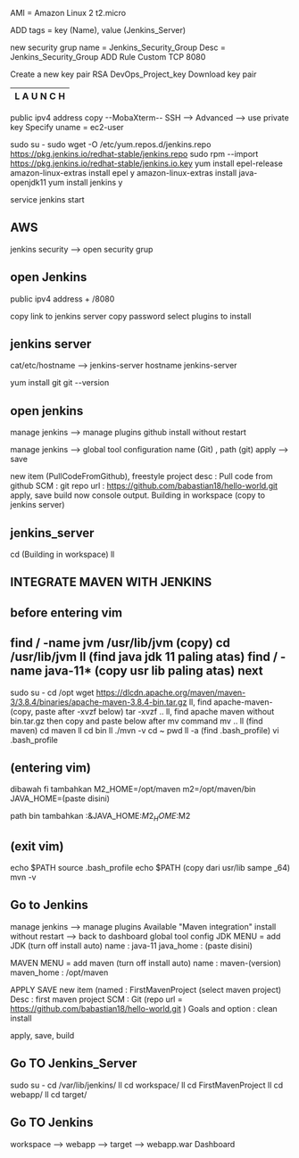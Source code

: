 AMI = Amazon Linux 2
t2.micro

ADD tags = key (Name), value (Jenkins_Server)

new security grup 
name = Jenkins_Security_Group
Desc = Jenkins_Security_Group
ADD Rule
Custom TCP 8080

Create a new key pair
RSA
DevOps_Project_key
Download key pair

| L A U N C H |
|-------------|

public ipv4 address copy
--MobaXterm--
SSH --> Advanced --> use private key
Specify uname = ec2-user

sudo su -
sudo wget -O /etc/yum.repos.d/jenkins.repo https://pkg.jenkins.io/redhat-stable/jenkins.repo
sudo rpm --import https://pkg.jenkins.io/redhat-stable/jenkins.io.key
yum install epel-release
amazon-linux-extras install epel
y
amazon-linux-extras install java-openjdk11
yum install jenkins
y

service jenkins start

AWS 
----     
jenkins security --> open security grup

open Jenkins
------------
public ipv4 address + /8080

copy link to jenkins server
copy password
select plugins to install

jenkins server
--------------
cat/etc/hostname --> jenkins-server
hostname jenkins-server

yum install git
git --version

open jenkins
------------
manage jenkins --> manage plugins
github install without restart

manage jenkins --> global tool configuration
name (Git) , path (git)
apply --> save

new item (PullCodeFromGithub), freestyle project
desc      : Pull code from github
SCM       : git
repo url  : https://github.com/babastian18/hello-world.git
apply, save
build now
console output. Building in workspace (copy to jenkins server)

jenkins_server
--------------
cd (Building in workspace)
ll

INTEGRATE MAVEN WITH JENKINS
----------------------------
before entering vim
------------------
find / -name jvm
/usr/lib/jvm (copy)
cd /usr/lib/jvm
ll (find java jdk 11 paling atas)
find / -name java-11*
(copy usr lib paling atas)
next
----
sudo su - 
cd /opt
wget https://dlcdn.apache.org/maven/maven-3/3.8.4/binaries/apache-maven-3.8.4-bin.tar.gz
ll, find apache-maven-(copy, paste after -xvzf below)
tar -xvzf ..
ll, find apache maven without bin.tar.gz then copy and paste below after mv command
mv ..
ll (find maven)
cd maven
ll
cd bin
ll
./mvn -v
cd ~
pwd
ll -a (find .bash_profile)
vi .bash_profile

(entering vim)
--------------
dibawah fi tambahkan
M2_HOME=/opt/maven
m2=/opt/maven/bin
JAVA_HOME=(paste disini)

path bin tambahkan
:&JAVA_HOME:$M2_HOME:$M2

(exit vim)
--------

echo $PATH
source .bash_profile
echo $PATH
(copy dari usr/lib sampe _64)
mvn -v

Go to Jenkins
-------------
manage jenkins --> manage plugins
Available
"Maven integration"
install without restart
--> back to dashboard
global tool config
JDK MENU = add JDK (turn off install auto)
  name      : java-11
  java_home : (paste disini)

MAVEN MENU = add maven (turn off install auto)
  name        : maven-(version)
  maven_home  : /opt/maven

APPLY SAVE
new item (named : FirstMavenProject (select maven project)
Desc  : first maven project
SCM   : Git (repo url = https://github.com/babastian18/hello-world.git )
Goals and option  : clean install

apply, save, build

Go TO Jenkins_Server
--------------------
sudo su - 
cd /var/lib/jenkins/
ll
cd workspace/
ll
cd FirstMavenProject
ll
cd webapp/
ll
cd target/

Go TO Jenkins
-------------
workspace --> webapp --> target --> webapp.war
Dashboard








